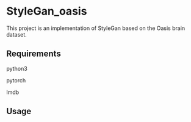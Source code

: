 # StyleGan_oasis

This project is an implementation of StyleGan based on the Oasis brain dataset.



## Requirements

python3

pytorch

lmdb

## Usage

